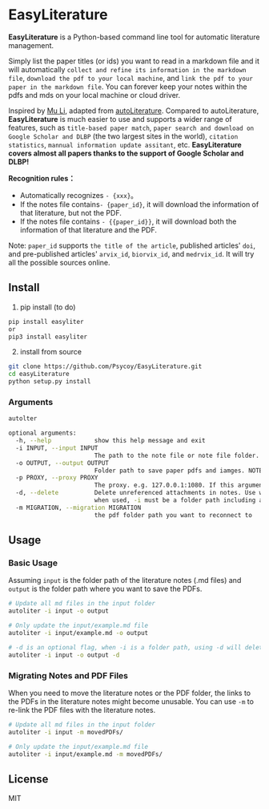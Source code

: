 # EasyLiterature
**EasyLiterature** is a Python-based command line tool for automatic literature management.

Simply list the paper titles (or ids) you want to read in a markdown file and it will automatically `collect and refine its information in the markdown file`, `download the pdf to your local machine`, and `link the pdf to your paper in the markdown file`. You can forever keep your notes within the pdfs and mds on your local machine or cloud driver.

Inspired by [Mu Li](https://www.bilibili.com/video/BV1nA41157y4), adapted from [autoLiterature](https://github.com/wilmerwang/autoLiterature). 
Compared to autoLiterature, **EasyLiterature** is much easier to use and supports a wider range of features, such as `title-based paper match`, `paper search and download on Google Scholar and DLBP` (the two largest sites in the world), `citation statistics`, `mannual information update assitant`, etc. **EasyLiterature covers almost all papers thanks to the support of Google Scholar and DLBP!**


**Recognition rules：**
- Automatically recognizes `- {xxx}`。
- If the notes file contains`- {paper_id}`, it will download the information of that literature, but not the PDF.
- If the notes file contains `- {{paper_id}}`, it will download both the information of that literature and the PDF.

Note: `paper_id` supports `the title of the article`, published articles' `doi`, and pre-published articles' `arvix_id`, `biorvix_id`, and `medrvix_id`. It will try all the possible sources online.

## Install
1. pip install (to do)
```bash 
pip install easyliter
or
pip3 install easyliter
```

2. install from source
```bash
git clone https://github.com/Psycoy/EasyLiterature.git
cd easyLiterature
python setup.py install
```

### Arguments
```bash
autolter

optional arguments:
  -h, --help            show this help message and exit
  -i INPUT, --input INPUT
                        The path to the note file or note file folder.
  -o OUTPUT, --output OUTPUT
                        Folder path to save paper pdfs and iamges. NOTE: MUST BE FOLDER
  -p PROXY, --proxy PROXY
                        The proxy. e.g. 127.0.0.1:1080. If this argument is specified, the google scholar will automatically use a free proxy (not necessarily this proxy). To use other proxies for google scholar, change the behaviour in GoogleScholar.set_proxy.
  -d, --delete          Delete unreferenced attachments in notes. Use with caution,
                        when used, -i must be a folder path including all notes
  -m MIGRATION, --migration MIGRATION
                        the pdf folder path you want to reconnect to
```

## Usage
### Basic Usage
Assuming `input` is the folder path of the literature notes (.md files) and `output` is the folder path where you want to save the PDFs.

```bash
# Update all md files in the input folder
autoliter -i input -o output 

# Only update the input/example.md file
autoliter -i input/example.md -o output  

# -d is an optional flag, when -i is a folder path, using -d will delete unrelated pdf files in the PDF folder from the literature notes content
autoliter -i input -o output -d
```

### Migrating Notes and PDF Files
When you need to move the literature notes or the PDF folder, the links to the PDFs in the literature notes might become unusable. You can use `-m` to re-link the PDF files with the literature notes.

```bash
# Update all md files in the input folder
autoliter -i input -m movedPDFs/

# Only update the input/example.md file
autoliter -i input/example.md -m movedPDFs/  
```


## License
MIT